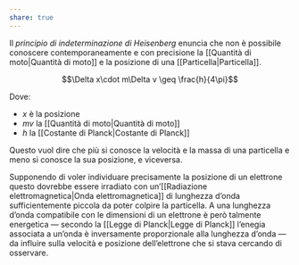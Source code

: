 ```yaml
---
share: true
---
```

Il *principio di indeterminazione di Heisenberg* enuncia che non è possibile conoscere contemporaneamente e con precisione la [[Quantità di moto|Quantità di moto]] e la posizione di una [[Particella|Particella]].

$$\Delta x\cdot m\Delta v \geq \frac{h}{4\pi}$$

Dove:
- $x$ è la posizione
- $mv$ la [[Quantità di moto|Quantità di moto]]
- $h$ la [[Costante di Planck|Costante di Planck]]

Questo vuol dire che più si conosce la velocità e la massa di una particella e meno si conosce la sua posizione, e viceversa.

Supponendo di voler individuare precisamente la posizione di un elettrone questo dovrebbe essere irradiato con un’[[Radiazione elettromagnetica|Onda elettromagnetica]] di lunghezza d’onda sufficientemente piccola da poter colpire la particella.
A una lunghezza d’onda compatibile con le dimensioni di un elettrone è però talmente energetica — secondo la [[Legge di Planck|Legge di Planck]] l’enegia associata a un’onda è inversamente proporzionale alla lunghezza d’onda — da influire sulla velocità e posizione dell’elettrone che si stava cercando di osservare.